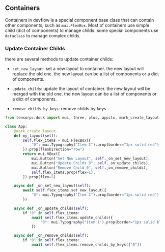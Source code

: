 ## Containers 

Containers in devflow is a special component base class that can contain other components, such as ```mui.FlexBox```. Most of containers use simple child (dict of components) to manage childs. some special components use ```dataclass``` to manage complex childs.

### Update Container Childs

there are several methods to update container childs:

* ```set_new_layout```: set a new layout to container. the new layout will replace the old one. the new layout can be a list of components or a dict of components.

* ```update_childs```: update the layout of container. the new layout will be merged with the old one. the new layout can be a list of components or a dict of components.

* ```remove_childs_by_keys```: remove childs by keys.

```Python
from tensorpc.dock import mui, three, plus, appctx, mark_create_layout

class App:
    @mark_create_layout
    def my_layout(self):
        self.flex_items = mui.FlexBox({
            "0": mui.Typography("Item 1").prop(border="1px solid red"),
        }).prop(flexDirection="row")
        return mui.VBox([
            mui.Button("Set New Layout", self._on_set_new_layout),
            mui.Button("Update Childs 0", self._on_update_childs),
            mui.Button("Remove Child 0", self._on_remove_childs),
            self.flex_items.prop(flex=1),
        ]).prop(flex=1)

    async def _on_set_new_layout(self):
        await self.flex_items.set_new_layout({
            "0": mui.Typography("Item 1").prop(border="1px solid red"),
        })

    async def _on_update_childs(self):
        if "0" in self.flex_items:
            await self.flex_items.update_childs({
                "0": mui.Typography("Item 1").prop(border="1px solid blue"),
            })

    async def _on_remove_childs(self):
        if "0" in self.flex_items:
            await self.flex_items.remove_childs_by_keys(["0"])

```